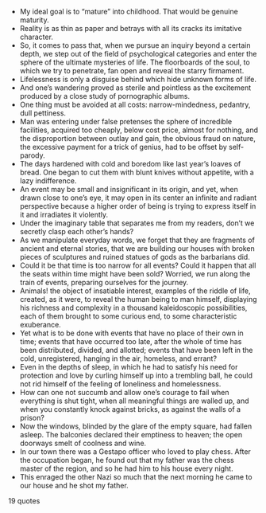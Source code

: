  - My ideal goal is to “mature” into childhood. That would be genuine maturity.
 - Reality is as thin as paper and betrays with all its cracks its imitative character.
 - So, it comes to pass that, when we pursue an inquiry beyond a certain depth, we step out of the field of psychological categories and enter the sphere of the ultimate mysteries of life. The floorboards of the soul, to which we try to penetrate, fan open and reveal the starry firmament.
 - Lifelessness is only a disguise behind which hide unknown forms of life.
 - And one’s wandering proved as sterile and pointless as the excitement produced by a close study of pornographic albums.
 - One thing must be avoided at all costs: narrow-mindedness, pedantry, dull pettiness.
 - Man was entering under false pretenses the sphere of incredible facilities, acquired too cheaply, below cost price, almost for nothing, and the disproportion between outlay and gain, the obvious fraud on nature, the excessive payment for a trick of genius, had to be offset by self-parody.
 - The days hardened with cold and boredom like last year’s loaves of bread. One began to cut them with blunt knives without appetite, with a lazy indifference.
 - An event may be small and insignificant in its origin, and yet, when drawn close to one’s eye, it may open in its center an infinite and radiant perspective because a higher order of being is trying to express itself in it and irradiates it violently.
 - Under the imaginary table that separates me from my readers, don’t we secretly clasp each other’s hands?
 - As we manipulate everyday words, we forget that they are fragments of ancient and eternal stories, that we are building our houses with broken pieces of sculptures and ruined statues of gods as the barbarians did.
 - Could it be that time is too narrow for all events? Could it happen that all the seats within time might have been sold? Worried, we run along the train of events, preparing ourselves for the journey.
 - Animals! the object of insatiable interest, examples of the riddle of life, created, as it were, to reveal the human being to man himself, displaying his richness and complexity in a thousand kaleidoscopic possibilities, each of them brought to some curious end, to some characteristic exuberance.
 - Yet what is to be done with events that have no place of their own in time; events that have occurred too late, after the whole of time has been distributed, divided, and allotted; events that have been left in the cold, unregistered, hanging in the air, homeless, and errant?
 - Even in the depths of sleep, in which he had to satisfy his need for protection and love by curling himself up into a trembling ball, he could not rid himself of the feeling of loneliness and homelessness.
 - How can one not succumb and allow one’s courage to fail when everything is shut tight, when all meaningful things are walled up, and when you constantly knock against bricks, as against the walls of a prison?
 - Now the windows, blinded by the glare of the empty square, had fallen asleep. The balconies declared their emptiness to heaven; the open doorways smelt of coolness and wine.
 - In our town there was a Gestapo officer who loved to play chess. After the occupation began, he found out that my father was the chess master of the region, and so he had him to his house every night.
 - This enraged the other Nazi so much that the next morning he came to our house and he shot my father.

19 quotes